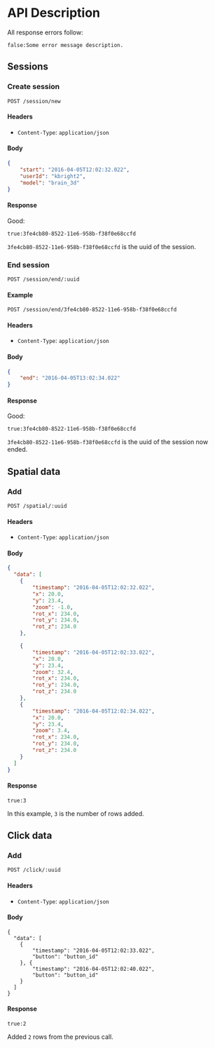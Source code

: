 # API Description

All response errors follow: 

```
false:Some error message description.
```

## Sessions

### Create session

`POST /session/new` 

#### Headers

* `Content-Type`: `application/json`

#### Body

```json
{
    "start": "2016-04-05T12:02:32.022",
    "userId": "kbright2",
    "model": "brain_3d"
}
```

#### Response 

Good:

```
true:3fe4cb80-8522-11e6-958b-f38f0e68ccfd
```

`3fe4cb80-8522-11e6-958b-f38f0e68ccfd` is the uuid of the session.

### End session

`POST /session/end/:uuid`

#### Example

`POST /session/end/3fe4cb80-8522-11e6-958b-f38f0e68ccfd`

#### Headers

* `Content-Type`: `application/json`


#### Body

```json
{
	"end": "2016-04-05T13:02:34.022"
}
```

#### Response 

Good:

```
true:3fe4cb80-8522-11e6-958b-f38f0e68ccfd
```

`3fe4cb80-8522-11e6-958b-f38f0e68ccfd` is the uuid of the session now ended.

## Spatial data

### Add

`POST /spatial/:uuid`

#### Headers

* `Content-Type`: `application/json`

#### Body

```json
{
  "data": [
    {
        "timestamp": "2016-04-05T12:02:32.022",
        "x": 20.0,
        "y": 23.4,
        "zoom": -1.0,
        "rot_x": 234.0,
        "rot_y": 234.0,
        "rot_z": 234.0
    },

    {   
        "timestamp": "2016-04-05T12:02:33.022",
        "x": 20.0,
        "y": 23.4,
        "zoom": 32.4,
        "rot_x": 234.0,
        "rot_y": 234.0,
        "rot_z": 234.0
    },
    {
        "timestamp": "2016-04-05T12:02:34.022",
        "x": 20.0,
        "y": 23.4,
        "zoom": 3.4,
        "rot_x": 234.0,
        "rot_y": 234.0,
        "rot_z": 234.0
    }
  ]
}
```

#### Response

```
true:3
```

In this example, `3` is the number of rows added.

## Click data

### Add

`POST /click/:uuid`

#### Headers

* `Content-Type`: `application/json`

#### Body

```
{
  "data": [
    {
        "timestamp": "2016-04-05T12:02:33.022",
        "button": "button_id"
    }, {
        "timestamp": "2016-04-05T12:02:40.022",
        "button": "button_id"
    }
  ]
}
```

#### Response

```
true:2
```

Added `2` rows from the previous call. 
